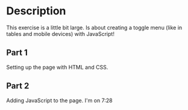 # Description
This exercise is a little bit large. Is about creating a toggle menu (like in tables and mobile devices) with JavaScript!
## Part 1
Setting up the page with HTML and CSS.
## Part 2
Adding JavaScript to the page.
I'm on 7:28

